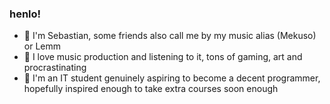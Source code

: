 ### henlo!

- 👋 I'm Sebastian, some friends also call me by my music alias (Mekuso) or Lemm
- 🎵 I love music production and listening to it, tons of gaming, art and procrastinating
- 🌱 I'm an IT student genuinely aspiring to become a decent programmer, hopefully inspired enough to take extra courses soon enough
